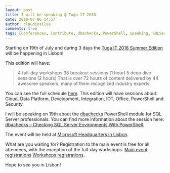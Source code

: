 ```yaml
---
layout: post
title: I will be speaking @ Tuga IT 2018
date: 2018-07-06 14:57
author: claudiosilva
comments: true
tags: [Conferences, Contribute, dbachecks, PowerShell, Speaking, SQLServer, syndicated, TugaIT]
---
```

Starting on 19th of July and during 3 days the <a href="http://tugait.pt/">Tuga IT 2018 Summer Edition</a> will be happening in Lisbon!

This edition will have:

<blockquote>4 full-day workshops
38 breakout sessions (1 hour)
5 deep dive sessions (2 hours)
That is over 72 hours of content delivered by 44 awesome speakers, many of them recognized industry experts.</blockquote>

You can see the full schedule <a href="http://tugait.pt/schedule/">here</a>. This edition will have sessions about: Cloud, Data Platform, Development, Integration, IOT, Office, PowerShell and Security.

I will be speaking on 19th about the <a href="https://dbachecks.io/">dbachecks</a> PowerShell module for SQL Server professionals. You can find more information about the session here: <a href="http://tugait.pt/sessions/dbachecks-checking-sql-server-environments-with-powershell/">dbachecks – Checking SQL Server Environments With PowerShell</a>.

The event will be held at <a href="https://www.google.pt/maps/place/Microsoft/@38.7610023,-9.0968195,709m/data=!3m1!1e3!4m5!3m4!1s0xd1eceb77fcfe731:0xaeca108863f83a19!8m2!3d38.7610023!4d-9.0946308">Microsoft Headquarters in Lisbon</a>.

What are you waiting for? Registration to the main event is free for all attendees, with the exception of the full-day workshops.
<a href="http://tugait2018.eventbrite.pt/">Main event registrations</a>
<a href="http://tugait.pt/workshops/">Workshops registrations</a>.

Hope to see you in Lisbon!
